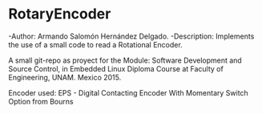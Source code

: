 # RotaryEncoder
-Author: Armando Salomón Hernández Delgado.
-Description: Implements the use of a small code to read a Rotational Encoder.

A small git-repo as proyect for the Module: Software Development and Source Control,
in Embedded Linux Diploma Course at Faculty of Engineering, UNAM. Mexico 2015.

Encoder used: EPS - Digital Contacting Encoder With Momentary Switch Option from Bourns
